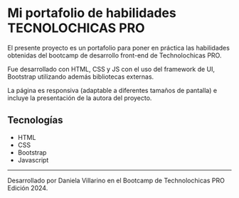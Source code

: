 # Mi portafolio de habilidades TECNOLOCHICAS PRO

El presente proyecto es un portafolio para poner en práctica las habilidades obtenidas del bootcamp de desarrollo front-end de Technolochicas PRO.

Fue desarrollado con HTML, CSS y JS con el uso del framework de UI, Bootstrap utilizando además bibliotecas externas.

La página es responsiva (adaptable a diferentes tamaños de pantalla) e incluye la presentación de la autora del proyecto.

## Tecnologías

* HTML
* CSS
* Bootstrap
* Javascript

---- 

Desarrollado por Daniela Villarino en el Bootcamp de Technolochicas PRO Edición 2024.